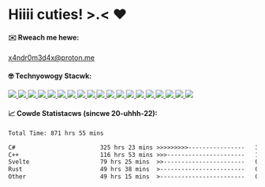 # **Hiiii cuties! >.< ❤️**

#### ✉️ Rweach me hewe:
x4ndr0m3d4x@proton.me

#### 🤓 Technyowogy Stacwk:
<p>
  <a href="https://www.wikiwand.com/en/C_(programming_language)" target="_blank">
    <img src="https://img.shields.io/badge/C-00599C?style=for-the-badge&logo=c&logoColor=white" />
  </a>
  <a href="https://www.wikiwand.com/en/C%2B%2B" target="_blank">
    <img src="https://img.shields.io/badge/C%2B%2B-00599C?style=for-the-badge&logo=c%2B%2B&logoColor=white" />
  </a>
  <a href="https://www.wikiwand.com/en/C_Sharp_(programming_language)" target="_blank">
    <img src="https://img.shields.io/badge/C%23-239120?style=for-the-badge&logo=csharp&logoColor=white" />
  </a>
  <a href="https://dotnet.microsoft.com/en-us/" target="_blank">
    <img src="https://img.shields.io/badge/.NET-512BD4?style=for-the-badge&logo=dotnet&logoColor=white" />
  </a>
  <a href="https://www.wikiwand.com/en/HTML" target="_blank">
    <img src="https://img.shields.io/badge/HTML5-E34F26?style=for-the-badge&logo=html5&logoColor=white" />
  </a>
  <a href="https://www.wikiwand.com/en/CSS" target="_blank">
    <img src="https://img.shields.io/badge/CSS3-1572B6?style=for-the-badge&logo=css3&logoColor=white" />
  </a>
  <a href="https://tailwindcss.com/" target="_blank">
    <img src="https://img.shields.io/badge/Tailwind_CSS-38B2AC?style=for-the-badge&logo=tailwind-css&logoColor=white" />
  </a>
  <a href="https://www.wikiwand.com/en/JavaScript" target="_blank">
    <img src="https://img.shields.io/badge/JavaScript-323330?style=for-the-badge&logo=javascript&logoColor=F7DF1E" />
  </a>
  <a href="https://www.typescriptlang.org/" target="_blank">
    <img src="https://img.shields.io/badge/TypeScript-007ACC?style=for-the-badge&logo=typescript&logoColor=white" />
  </a>
  <a href="https://svelte.dev/" target="_blank">
    <img src="https://img.shields.io/badge/Svelte-4A4A55?style=for-the-badge&logo=svelte&logoColor=FF3E00" />
  </a>
  <a href="https://kit.svelte.dev/" target="_blank">
    <img src="https://img.shields.io/badge/SvelteKit-FF3E00?style=for-the-badge&logo=Svelte&logoColor=white" />
  </a>
  <a href="https://www.python.org/" target="_blank">
    <img src="https://img.shields.io/badge/Python-FFD43B?style=for-the-badge&logo=python&logoColor=blue" />
  </a>
  <a href="https://www.postgresql.org/" target="_blank">
    <img src="https://img.shields.io/badge/PostgreSQL-316192?style=for-the-badge&logo=postgresql&logoColor=white" />
  </a>
  <a href="https://www.wikiwand.com/en/Microsoft_SQL_Server" target="_blank">
    <img src="https://img.shields.io/badge/Microsoft%20SQL%20Server-CC2927?style=for-the-badge&logo=microsoft%20sql%20server&logoColor=white" />
  </a>
  <a href="https://www.git-scm.com/" target="_blank">
    <img src="https://img.shields.io/badge/GIT-E44C30?style=for-the-badge&logo=git&logoColor=white" />
  </a>
  <a href="https://www.latex-project.org/" target="_blank">
    <img src="https://img.shields.io/badge/LaTeX-47A141?style=for-the-badge&logo=LaTeX&logoColor=white" />
  </a>
  <a href="https://neovim.io/" target="_blank">
    <img src="https://img.shields.io/badge/NeoVim-%2357A143.svg?&style=for-the-badge&logo=neovim&logoColor=white" />
  </a>
  <a href="https://www.adobe.com/products/premiere.html" target="_blank">
    <img src="https://img.shields.io/badge/Adobe%20Premiere%20Pro-9999FF?style=for-the-badge&logo=Adobe%20Premiere%20Pro&logoColor=white" />
  </a>
  <a href="https://www.figma.com/" target="_blank">
    <img src="https://img.shields.io/badge/Figma-F24E1E?style=for-the-badge&logo=figma&logoColor=white" />
  </a>
</p>

#### 📈 Cowde Statistacws (sincwe 20-uhhh-22):
<!--START_SECTION:waka-->

```txt
Total Time: 871 hrs 55 mins

C#                        325 hrs 23 mins >>>>>>>>>----------------   35.32 %
C++                       116 hrs 53 mins >>>----------------------   12.69 %
Svelte                    79 hrs 25 mins  >>-----------------------   08.62 %
Rust                      49 hrs 38 mins  >------------------------   05.39 %
Other                     49 hrs 15 mins  >------------------------   05.35 %
```

<!--END_SECTION:waka-->

